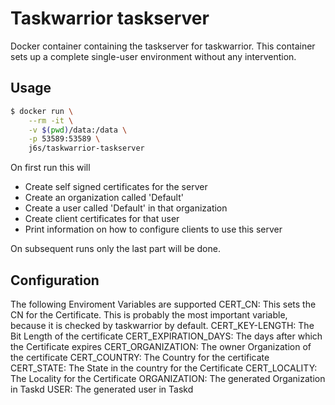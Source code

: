 # Taskwarrior taskserver

Docker container containing the taskserver for taskwarrior.
This container sets up a complete single-user environment without any
intervention.

## Usage

```bash
$ docker run \
    --rm -it \
    -v $(pwd)/data:/data \
    -p 53589:53589 \
    j6s/taskwarrior-taskserver
```

On first run this will
- Create self signed certificates for the server
- Create an organization called 'Default'
- Create a user called 'Default' in that organization
- Create client certificates for that user
- Print information on how to configure clients to use this server

On subsequent runs only the last part will be done.

## Configuration
The following Enviroment Variables are supported
CERT_CN: This sets the CN for the Certificate. This is probably the most important variable, because it is checked by taskwarrior by default.
CERT_KEY-LENGTH: The Bit Length of the certificate
CERT_EXPIRATION_DAYS: The days after which the Certificate expires
CERT_ORGANIZATION: The owner Organization of the certificate
CERT_COUNTRY: The Country for the certificate
CERT_STATE: The State in the country for the Certificate
CERT_LOCALITY: The Locality for the Certificate
ORGANIZATION: The generated Organization in Taskd
USER: The generated user in Taskd
